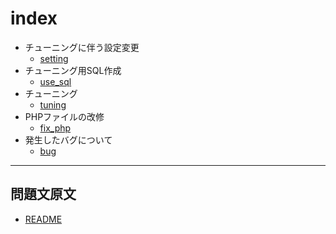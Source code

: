 # index

+ チューニングに伴う設定変更
    + [setting](/markdown/setting.md)
+ チューニング用SQL作成
    + [use_sql](/markdown/use_sql.md)
+ チューニング
    + [tuning](/markdown/tuning.md)
+ PHPファイルの改修
    + [fix_php](/markdown/fix_php.md)
+ 発生したバグについて
    + [bug](/markdown/bug.md)

***

## 問題文原文

+ [README](/markdown/README_ORIGNAL.md)
